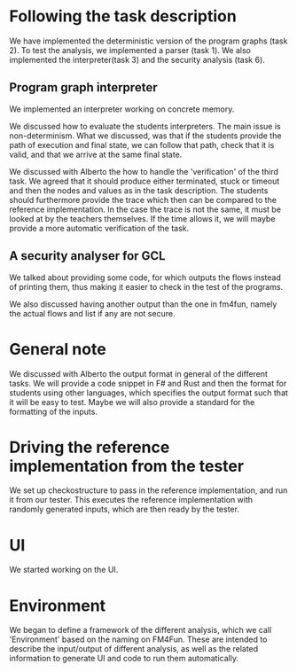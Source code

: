 # Following the task description
We have implemented the deterministic version of the program graphs (task 2). To test the analysis, we implemented a parser (task 1). We also implemented the interpreter(task 3) and the security analysis (task 6).

## Program graph interpreter

We implemented an interpreter working on concrete memory.

We discussed how to evaluate the students interpreters. The main issue is non-determinism. What we discussed, was that if the students provide the path of execution and final state, we can follow that path, check that it is valid, and that we arrive at the same final state.

We discussed with Alberto the how to handle the 'verification' of the third task. We agreed that it should produce either terminated, stuck or timeout and then the nodes and values as in the task description. The students should furthermore provide the trace which then can be compared to the reference implementation. In the case the trace is not the same, it must be looked at by the teachers themselves. If the time allows it, we will maybe provide a more automatic verification of the task.

## A security analyser for GCL
We talked about providing some code, for which outputs the flows instead of printing them, thus making it easier to check in the test of the programs.

We also discussed having another output than the one in fm4fun, namely the actual flows and list if any are not secure.

# General note
We discussed with Alberto the output format in general of the different tasks. We will provide a code snippet in F# and Rust and then the format for students using other languages, which specifies the output format such that it will be easy to test. Maybe we will also provide a standard for the formatting of the inputs.

# Driving the reference implementation from the tester
We set up checkostructure to pass in the reference implementation, and run it from our tester. This executes the reference implementation with randomly generated inputs, which are then ready by the tester.

# UI
We started working on the UI.

# Environment
We began to define a framework of the different analysis, which we call 'Environment' based on the naming on FM4Fun. These are intended to describe the input/output of different analysis, as well as the related information to generate UI and code to run them automatically.
